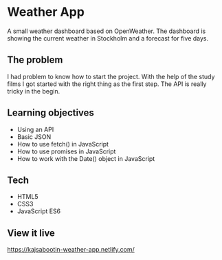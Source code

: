 # Weather App

A small weather dashboard based on OpenWeather. The dashboard is showing the current weather in Stockholm and a forecast for five days.

## The problem

I had problem to know how to start the project. 
With the help of the study films I got started with the right thing as the first step. The API is really tricky in the begin.

## Learning objectives

- Using an API
- Basic JSON
- How to use fetch() in JavaScript
- How to use promises in JavaScript
- How to work with the Date() object in JavaScript

## Tech

- HTML5
- CSS3
- JavaScript ES6

## View it live

https://kajsabootin-weather-app.netlify.com/
